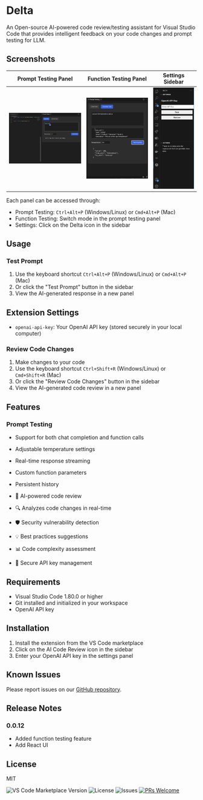 # Delta

An Open-source AI-powered code review/testing assistant for Visual Studio Code that provides intelligent feedback on your code changes and prompt testing for LLM.

## Screenshots

|           Prompt Testing Panel            |           Function Testing Panel            |         Settings Sidebar         |
| :---------------------------------------: | :-----------------------------------------: | :------------------------------: |
| ![Prompt Testing](./media/panel-chat.png) | ![Function Testing](./media/panel-tool.png) | ![Settings](./media/sidebar.png) |

Each panel can be accessed through:

- Prompt Testing: `Ctrl+Alt+P` (Windows/Linux) or `Cmd+Alt+P` (Mac)
- Function Testing: Switch mode in the prompt testing panel
- Settings: Click on the Delta icon in the sidebar

## Usage

### Test Prompt

1. Use the keyboard shortcut `Ctrl+Alt+P` (Windows/Linux) or `Cmd+Alt+P` (Mac)
2. Or click the "Test Prompt" button in the sidebar
3. View the AI-generated response in a new panel

## Extension Settings

- `openai-api-key`: Your OpenAI API key (stored securely in your local computer)

### Review Code Changes

1. Make changes to your code
2. Use the keyboard shortcut `Ctrl+Shift+R` (Windows/Linux) or `Cmd+Shift+R` (Mac)
3. Or click the "Review Code Changes" button in the sidebar
4. View the AI-generated code review in a new panel

## Features

### Prompt Testing

- Support for both chat completion and function calls
- Adjustable temperature settings
- Real-time response streaming
- Custom function parameters
- Persistent history

- 🤖 AI-powered code review
- 🔍 Analyzes code changes in real-time
- 🛡️ Security vulnerability detection
- 💡 Best practices suggestions
- 📊 Code complexity assessment
- 🔑 Secure API key management

## Requirements

- Visual Studio Code 1.80.0 or higher
- Git installed and initialized in your workspace
- OpenAI API key

## Installation

1. Install the extension from the VS Code marketplace
2. Click on the AI Code Review icon in the sidebar
3. Enter your OpenAI API key in the settings panel

## Known Issues

Please report issues on our [GitHub repository](https://github.com/GeLi2001/Delta/issues).

## Release Notes

### 0.0.12

- Added function testing feature
- Add React UI

## License

MIT

![VS Code Marketplace Version](https://img.shields.io/visual-studio-marketplace/v/GeLi.delta)
![License](https://img.shields.io/github/license/GeLi2001/Delta)
![Issues](https://img.shields.io/github/issues/GeLi2001/Delta)
[![PRs Welcome](https://img.shields.io/badge/PRs-welcome-brightgreen.svg)](CONTRIBUTING.md)
